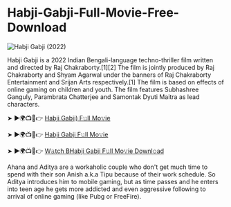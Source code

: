 # Habji-Gabji-Full-Movie-Free-Download
![Habji Gabji (2022)](https://github.com/user-attachments/assets/97e8a0f1-1aee-40f5-9e94-1daeea9f13c8)

Habji Gabji is a 2022 Indian Bengali-language techno-thriller film written and directed by Raj Chakraborty.[1][2] The film is jointly produced by Raj Chakraborty and Shyam Agarwal under the banners of Raj Chakraborty Entertainment and Srijan Arts respectively.[1] The film is based on effects of online gaming on children and youth. The film features Subhashree Ganguly, Parambrata Chatterjee and Samontak Dyuti Maitra as lead characters.

➤ ►🌍📺📱👉 [Habji Gabji) F𝚞ll Mo𝚟ie](https://movielinks.pp.ua/habji-gabji-2022/)

➤ ►🌍📺📱👉 [Habji Gabji F𝚞ll Mo𝚟ie](https://movielinks.pp.ua/habji-gabji-2022/)

➤ ►🌍📺📱👉 [W𝚊tch BHabji Gabji F𝚞ll Mo𝚟ie Downl𝚘ad](https://movielinks.pp.ua/habji-gabji-2022/)

Ahana and Aditya are a workaholic couple who don't get much time to spend with their son Anish a.k.a Tipu because of their work schedule. So Aditya introduces him to mobile gaming, but as time passes and he enters into teen age he gets more addicted and even aggressive following to arrival of online gaming (like Pubg or FreeFire).
